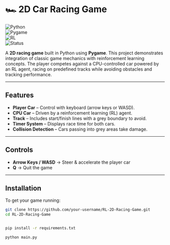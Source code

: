 # 🏎 2D Car Racing Game  

![Python](https://img.shields.io/badge/Python-3.13.3-blue?logo=python&logoColor=white)  
![Pygame](https://img.shields.io/badge/Pygame-2.6.0-green?logo=pygame&logoColor=white)  
![RL](https://img.shields.io/badge/Reinforcement%20Learning-StableBaselines3-orange?logo=openai&logoColor=white)  
![Status](https://img.shields.io/badge/Status-Active-success)  

A **2D racing game** built in Python using **Pygame**. This project demonstrates integration of classic game mechanics with reinforcement learning concepts. The player competes against a CPU-controlled car powered by an RL agent, racing on predefined tracks while avoiding obstacles and tracking performance.  

---

## Features  

- **Player Car** – Control with keyboard (arrow keys or WASD).  
- **CPU Car** – Driven by a reinforcement learning (RL) agent.  
- **Track** – Includes start/finish lines with a grey boundary to avoid.  
- **Timer System** – Displays race time for both cars.  
- **Collision Detection** – Cars passing into grey areas take damage.  

---

## Controls  

- **Arrow Keys / WASD** → Steer & accelerate the player car  
- **Q** → Quit the game  

---

##  Installation  

To get your game running:  

```bash
git clone https://github.com/your-username/RL-2D-Racing-Game.git
cd RL-2D-Racing-Game


pip install -r requirements.txt

python main.py
```

